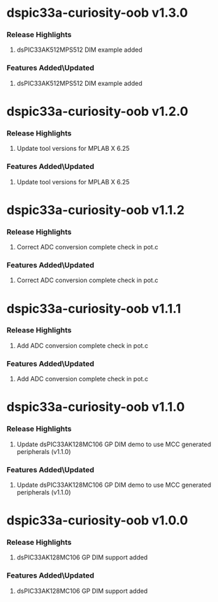 # dspic33a-curiosity-oob v1.3.0
### Release Highlights
1. dsPIC33AK512MPS512 DIM example added

### Features Added\Updated
1. dsPIC33AK512MPS512 DIM example added

# dspic33a-curiosity-oob v1.2.0
### Release Highlights
1. Update tool versions for MPLAB X 6.25

### Features Added\Updated
1. Update tool versions for MPLAB X 6.25

# dspic33a-curiosity-oob v1.1.2
### Release Highlights
1. Correct ADC conversion complete check in pot.c

### Features Added\Updated
1. Correct ADC conversion complete check in pot.c

# dspic33a-curiosity-oob v1.1.1
### Release Highlights
1. Add ADC conversion complete check in pot.c

### Features Added\Updated
1. Add ADC conversion complete check in pot.c

# dspic33a-curiosity-oob v1.1.0
### Release Highlights
1. Update dsPIC33AK128MC106 GP DIM demo to use MCC generated peripherals (v1.1.0)

### Features Added\Updated
1. Update dsPIC33AK128MC106 GP DIM demo to use MCC generated peripherals (v1.1.0)

# dspic33a-curiosity-oob v1.0.0
### Release Highlights
1. dsPIC33AK128MC106 GP DIM support added

### Features Added\Updated
1. dsPIC33AK128MC106 GP DIM support added


